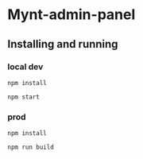 # Mynt-admin-panel

## Installing and running

### local dev

    npm install

    npm start

### prod

    npm install

    npm run build
